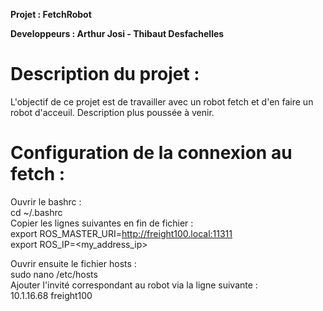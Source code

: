 **Projet : FetchRobot**

**Developpeurs : Arthur Josi - Thibaut Desfachelles** 

Description du projet :
==
L'objectif de ce projet est de travailler avec un robot fetch et d'en faire un robot d'acceuil. 
Description plus poussée à venir.

Configuration de la connexion au fetch :
==
Ouvrir le bashrc :  
cd ~/.bashrc  
Copier les lignes suivantes en fin de fichier :  
export ROS_MASTER_URI=http://freight100.local:11311  
export ROS_IP=<my_address_ip>  

Ouvrir ensuite le fichier hosts :  
sudo nano /etc/hosts  
Ajouter l'invité correspondant au robot via la ligne suivante :   
10.1.16.68	freight100  
 
